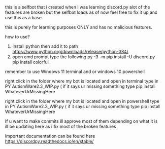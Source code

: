 this is a selfbot that i created when i was learning discord.py alot of the features are broken but the selfbot loads as of now feel free to fix it up and use this as a base

this is purely for learning purposes ONLY and has no malicious features.


how to use?
1. Install python then add it to path https://www.python.org/downloads/release/python-384/
2. open cmd prompt type the following
py -3 -m pip install -U discord.py
pip install colorful

remember to use Windows 11 terminal and or windows 10 powershell

right click in the folder where my bot is located and open in terminal type in PY AutismWare2.3_WIP.py ( if it says ur missing something type pip install WhateverUrMissingHere

right click in the folder where my bot is located and open in powershell type in PY AutismWare2.3_WIP.py ( if it says ur missing something type pip install WhateverUrMissingHere


If u want to make commits ill approve most of them depending on what it is ill be updating here as i fix most of the broken features

Important documentation can be found here
https://discordpy.readthedocs.io/en/stable/ 
